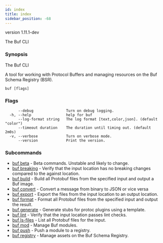 ```yaml
---
id: index
title: index
sidebar_position: -68
---
```

version 1.11.1-dev

The Buf CLI

### Synopsis

The Buf CLI

A tool for working with Protocol Buffers and managing resources on the Buf Schema Registry (BSR).

```
buf [flags]
```

### Flags

```
      --debug               Turn on debug logging.
  -h, --help                help for buf
      --log-format string   The log format [text,color,json]. (default "color")
      --timeout duration    The duration until timing out. (default 2m0s)
  -v, --verbose             Turn on verbose mode.
      --version             Print the version.
```

### Subcommands

* [buf beta](buf/beta.md)	 - Beta commands. Unstable and likely to change.
* [buf breaking](buf/breaking.md)	 - Verify that the input location has no breaking changes compared to the against location.
* [buf build](buf/build.md)	 - Build all Protobuf files from the specified input and output a Buf image.
* [buf convert](buf/convert.md)	 - Convert a message from binary to JSON or vice versa
* [buf export](buf/export.md)	 - Export the files from the input location to an output location.
* [buf format](buf/format.md)	 - Format all Protobuf files from the specified input and output the result.
* [buf generate](buf/generate.md)	 - Generate stubs for protoc plugins using a template.
* [buf lint](buf/lint.md)	 - Verify that the input location passes lint checks.
* [buf ls-files](buf/ls-files.md)	 - List all Protobuf files for the input.
* [buf mod](buf/mod.md)	 - Manage Buf modules.
* [buf push](buf/push.md)	 - Push a module to a registry.
* [buf registry](buf/registry.md)	 - Manage assets on the Buf Schema Registry.

